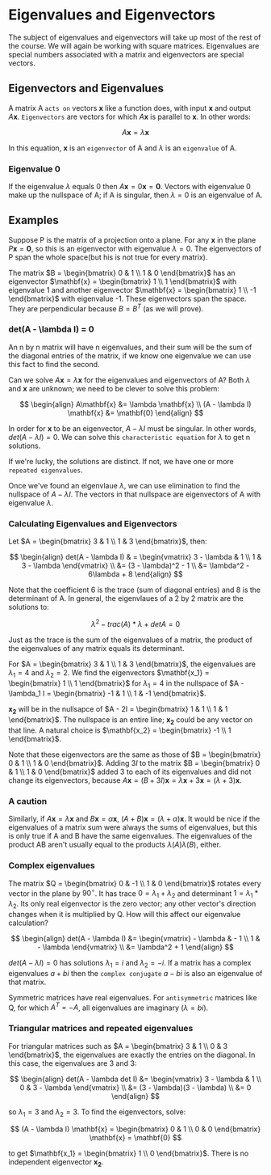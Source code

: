 # Eigenvalues and Eigenvectors

The subject of eigenvalues and eigenvectors will take up most of the rest of the course. We will again be working with square matrices. Eigenvalues are special numbers associated with a matrix and eigenvectors are special vectors.

## Eigenvectors and Eigenvalues

A matrix A `acts on` vectors $\mathbf{x}$ like a function does, with input $\mathbf{x}$ and output $A\mathbf{x}$. `Eigenvectors` are vectors for which $A\mathbf{x}$ is parallel to $\mathbf{x}$. In other words:

$$
A\mathbf{x} = \lambda \mathbf{x}
$$

In this equation, $\mathbf{x}$ is an `eigenvector` of A and $\lambda$ is an `eigenvalue` of A.

### Eigenvalue 0

If the eigenvalue $\lambda$ equals 0 then $A\mathbf{x} = 0 \mathbf{x} = \mathbf{0}$. Vectors with eigenvalue 0 make up the nullspace of A; if A is singular, then $\lambda = 0$ is an eigenvalue of A.

## Examples

Suppose P is the matrix of a projection onto a plane. For any $\mathbf{x}$ in the plane $P\mathbf{x} = \mathbf{0}$, so this is an eigenvector with eigenvalue $\lambda = 0$. The eigenvectors of P span the whole space(but his is not true for every matrix).

The matrix $B = \begin{bmatrix} 0 & 1 \\ 1 & 0 \end{bmatrix}$ has an eigenvector $\mathbf{x} = \begin{bmatrix} 1 \\ 1 \end{bmatrix}$ with eigenvalue 1 and another eigenvector $\mathbf{x} = \begin{bmatrix} 1 \\ -1 \end{bmatrix}$ with eigenvalue -1. These eigenvectors span the space. They are perpendicular because $B = B^T$ (as we will prove).

### det(A - \lambda I) = 0

An n by n matrix will have n eigenvalues, and their sum will be the sum of the diagonal entries of the matrix, if we know one eigenvalue we can use this fact to find the second.

Can we solve $A\mathbf{x} = \lambda \mathbf{x}$ for the eigenvalues and eigenvectors of A? Both $\lambda$ and $\mathbf{x}$ are unknown; we need to be clever to solve this problem:

$$
\begin{align}
A\mathbf{x} &= \lambda \mathbf{x} \\
(A - \lambda I) \mathbf{x} &= \mathbf{0}
\end{align}
$$

In order for $\mathbf{x}$ to be an eigenvector, $A - \lambda I$ must be singular. In other words, $det (A - \lambda I) = 0$. We can solve this `characteristic equation` for $\lambda$ to get n solutions.

If we're lucky, the solutions are distinct. If not, we have one or more `repeated eigenvalues`.

Once we've found an eigenvlaue $\lambda$, we can use elimination to find the nullspace of $A - \lambda I$. The vectors in that nullspace are eigenvectors of A with eigenvalue $\lambda$.

### Calculating Eigenvalues and Eigenvectors

Let $A = \begin{bmatrix} 3 & 1 \\ 1 & 3 \end{bmatrix}$, then:

$$
\begin{align}
det(A - \lambda I) & = \begin{vmatrix} 3 - \lambda & 1 \\ 1 & 3 - \lambda \end{vmatrix} \\
&= (3 - \lambda)^2 - 1 \\ 
&= \lambda^2 - 6\lambda + 8
\end{align}
$$

Note that the coefficient 6 is the trace (sum of diagonal entries) and 8 is the determinant of A. In general, the eigenvlaues of a 2 by 2 matrix are the solutions to:

$$
\lambda^2 - trac(A) * \lambda + det A = 0
$$

Just as the trace is the sum of the eigenvalues of a matrix, the product of the eigenvalues of any matrix equals its determinant.

For $A = \begin{bmatrix} 3 & 1 \\ 1 & 3 \end{bmatrix}$, the eigenvalues are $\lambda_1 = 4$ and $\lambda_2 = 2$. We find the eigenvectors $\mathbf{x_1} = \begin{bmatrix} 1 \\ 1 \end{bmatrix}$ for $\lambda_1 = 4$ in the nullspace of $A - \lambda_1 I = \begin{bmatrix} -1 & 1 \\ 1 & -1 \end{bmatrix}$.

$\mathbf{x_2}$ will be in the nullsapce of $A - 2I = \begin{bmatrix} 1 & 1 \\ 1 & 1 \end{bmatrix}$. The nullspace is an entire line; $\mathbf{x_2}$ could be any vector on that line. A natural choice is $\mathbf{x_2} = \begin{bmatrix} -1 \\ 1 \end{bmatrix}$.

Note that these eigenvectors are the same as those of $B = \begin{bmatrix} 0 & 1 \\ 1 & 0 \end{bmatrix}$. Adding $3I$ to the matrix $B = \begin{bmatrix} 0 & 1 \\ 1 & 0 \end{bmatrix}$ added 3 to each of its eigenvalues and did not change its eigenvectors, because $A\mathbf{x} = (B + 3I)\mathbf{x} = \lambda\mathbf{x} + 3\mathbf{x} = (\lambda + 3)\mathbf{x}$.

### A caution

Similarly, if $A\mathbf{x} = \lambda\mathbf{x}$ and $B\mathbf{x} = \alpha \mathbf{x}$, $(A + B)\mathbf{x} = (\lambda + \alpha)\mathbf{x}$. It would be nice if the eigenvalues of a matrix sum were always the sums of eigenvalues, but this is only true if A and B have the same eigenvalues. The eigenvalues of the product AB aren't usually equal to the products $\lambda(A)\lambda(B)$, either.

### Complex eigenvalues

The matrix $Q = \begin{bmatrix} 0 & -1 \\ 1 & 0 \end{bmatrix}$ rotates every vector in the plane by $90^{\circ}$. It has trace $0 = \lambda_{1} + \lambda_{2}$ and determinant $1 = \lambda_{1} * \lambda_{2}$. Its only real eigenvector is the zero vector; any other vector's direction changes when it is multiplied by Q. How will this affect our eigenvalue calculation?

$$
\begin{align}
det(A - \lambda I) &= \begin{vmatrix} - \lambda & - 1 \\ 1 & - \lambda \end{vmatrix} \\
&= \lambda^2 + 1
\end{align}
$$

$det (A - \lambda I) = 0$ has solutions $\lambda_1 = i$ and $\lambda_2 = -i$. If a matrix has a complex eigenvalues $a + bi$ then the `complex conjugate` $a - bi$ is also an eigenvalue of that matrix.

Symmetric matrices have real eigenvalues. For `antisymmetric` matrices like Q, for which $A^T = -A$, all eigenvalues are imaginary $(\lambda = bi)$.

### Triangular matrices and repeated eigenvalues

For triangular matrices such as $A = \begin{bmatrix} 3 & 1 \\ 0 & 3 \end{bmatrix}$, the eigenvalues are exactly the entries on the diagonal. In this case, the eigenvalues are 3 and 3:

$$
\begin{align}
det(A - \lambda det I) &= \begin{vmatrix} 3 - \lambda & 1 \\ 0 & 3 - \lambda \end{vmatrix} \\
&= (3 - \lambda)(3 - \lambda) \\
&= 0
\end{align}
$$

so $\lambda_{1} = 3$ and $\lambda_{2} = 3$. To find the eigenvectors, solve:

$$
(A - \lambda I) \mathbf{x} = \begin{bmatrix} 0 & 1 \\ 0 & 0 \end{bmatrix} \mathbf{x} = \mathbf{0}
$$

to get $\mathbf{x_1} = \begin{bmatrix} 1 \\ 0 \end{bmatrix}$. There is no independent eigenvector $\mathbf{x_2}$.
